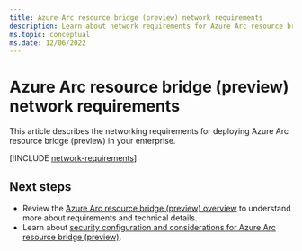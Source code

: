 ```yaml
---
title: Azure Arc resource bridge (preview) network requirements
description: Learn about network requirements for Azure Arc resource bridge (preview) including URLs that must be allowlisted.
ms.topic: conceptual
ms.date: 12/06/2022
---
```


# Azure Arc resource bridge (preview) network requirements

This article describes the networking requirements for deploying Azure Arc resource bridge (preview) in your enterprise.

[!INCLUDE [network-requirements](includes/network-requirements.md)]

## Next steps

- Review the [Azure Arc resource bridge (preview) overview](overview.md) to understand more about requirements and technical details.
- Learn about [security configuration and considerations for Azure Arc resource bridge (preview)](security-overview.md).

